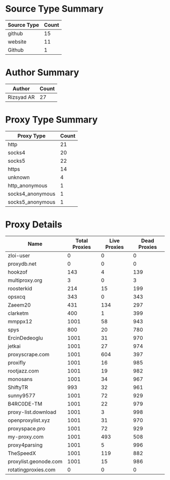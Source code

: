# Source Type Summary

| Source Type | Count |
|-------------|-------|
| github | 15 |
| website | 11 |
| Github | 1 |


# Author Summary

| Author | Count |
|--------|-------|
| Rizsyad AR | 27 |


# Proxy Type Summary

| Proxy Type | Count |
|------------|-------|
| http | 21 |
| socks4 | 20 |
| socks5 | 22 |
| https | 14 |
| unknown | 4 |
| http_anonymous | 1 |
| socks4_anonymous | 1 |
| socks5_anonymous | 1 |


# Proxy Details

| Name | Total Proxies | Live Proxies | Dead Proxies |
|------|---------------|--------------|---------------|
| zloi-user | 0 | 0 | 0 |
| proxydb.net | 0 | 0 | 0 |
| hookzof | 143 | 4 | 139 |
| multiproxy.org | 3 | 0 | 3 |
| roosterkid | 214 | 15 | 199 |
| opsxcq | 343 | 0 | 343 |
| Zaeem20 | 431 | 134 | 297 |
| clarketm | 400 | 1 | 399 |
| mmppx12 | 1001 | 58 | 943 |
| spys | 800 | 20 | 780 |
| ErcinDedeoglu | 1001 | 31 | 970 |
| jetkai | 1001 | 27 | 974 |
| proxyscrape.com | 1001 | 604 | 397 |
| proxifly | 1001 | 16 | 985 |
| rootjazz.com | 1001 | 19 | 982 |
| monosans | 1001 | 34 | 967 |
| ShiftyTR | 993 | 32 | 961 |
| sunny9577 | 1001 | 72 | 929 |
| B4RC0DE-TM | 1001 | 22 | 979 |
| proxy-list.download | 1001 | 3 | 998 |
| openproxylist.xyz | 1001 | 31 | 970 |
| proxyspace.pro | 1001 | 72 | 929 |
| my-proxy.com | 1001 | 493 | 508 |
| proxy4parsing | 1001 | 5 | 996 |
| TheSpeedX | 1001 | 119 | 882 |
| proxylist.geonode.com | 1001 | 15 | 986 |
| rotatingproxies.com | 0 | 0 | 0 |
